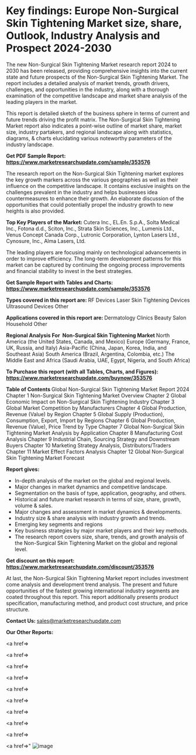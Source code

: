 # Key findings: Europe Non-Surgical Skin Tightening Market size, share, Outlook, Industry Analysis and Prospect 2024-2030

The new Non-Surgical Skin Tightening Market research report 2024 to 2030 has been released, providing comprehensive insights into the current state and future prospects of the Non-Surgical Skin Tightening Market. The report includes a detailed analysis of market trends, growth drivers, challenges, and opportunities in the industry, along with a thorough examination of the competitive landscape and market share analysis of the leading players in the market.

This report is detailed sketch of the business sphere in terms of current and future trends driving the profit matrix. The Non-Surgical Skin Tightening Market report also indicates a point-wise outline of market share, market size, industry partakers, and regional landscape along with statistics, diagrams, &amp; charts elucidating various noteworthy parameters of the industry landscape.

<strong><b>Get PDF Sample Report: <a href=https://www.marketresearchupdate.com/sample/353576>https://www.marketresearchupdate.com/sample/353576</a></b></strong>

The research report on the Non-Surgical Skin Tightening market explores the key growth markers across the various geographies as well as their influence on the competitive landscape. It contains exclusive insights on the challenges prevalent in the industry and helps businesses idea countermeasures to enhance their growth. An elaborate discussion of the opportunities that could potentially propel the industry growth to new heights is also provided.

<strong><b>Top Key Players of the Market:
</b></strong>Cutera Inc., EL.En. S.p.A., Solta Medical Inc., Fotona d.d., Sciton, Inc., Strata Skin Sciences, Inc., Lumenis Ltd., Venus Concept Canada Corp., Lutronic Corporation, Lynton Lasers Ltd., Cynosure, Inc., Alma Lasers, Ltd.<strong><b>
</b></strong>

The leading players are focusing mainly on technological advancements in order to improve efficiency. The long-term development patterns for this market can be captured by continuing the ongoing process improvements and financial stability to invest in the best strategies.

<strong><b>Get Sample Report with Tables and Charts: <a href=https://www.marketresearchupdate.com/sample/353576>https://www.marketresearchupdate.com/sample/353576</a></b></strong>

<strong><b>Types covered in this report are:
</b></strong>RF Devices
Laser Skin Tightening Devices
Ultrasound Devices
Other<strong><b>
</b></strong>

<strong><b>Applications covered in this report are:
</b></strong>Dermatology Clinics
Beauty Salon
Household
Other<strong><b>
</b></strong>

<strong><b>Regional Analysis For  Non-Surgical Skin Tightening Market</b></strong><strong><b>
</b></strong>North America (the United States, Canada, and Mexico)
Europe (Germany, France, UK, Russia, and Italy)
Asia-Pacific (China, Japan, Korea, India, and Southeast Asia)
South America (Brazil, Argentina, Colombia, etc.)
The Middle East and Africa (Saudi Arabia, UAE, Egypt, Nigeria, and South Africa)

<strong><b>To Purchase this report (with all Tables, Charts, and Figures): <a href=https://www.marketresearchupdate.com/buynow/353576>https://www.marketresearchupdate.com/buynow/353576</a></b></strong>

<strong><b>Table of Contents</b></strong><strong><b>
</b></strong>Global Non-Surgical Skin Tightening Market Report 2024
Chapter 1 Non-Surgical Skin Tightening Market Overview
Chapter 2 Global Economic Impact on Non-Surgical Skin Tightening Industry
Chapter 3 Global Market Competition by Manufacturers
Chapter 4 Global Production, Revenue (Value) by Region
Chapter 5 Global Supply (Production), Consumption, Export, Import by Regions
Chapter 6 Global Production, Revenue (Value), Price Trend by Type
Chapter 7 Global Non-Surgical Skin Tightening Market Analysis by Application
Chapter 8 Manufacturing Cost Analysis
Chapter 9 Industrial Chain, Sourcing Strategy and Downstream Buyers
Chapter 10 Marketing Strategy Analysis, Distributors/Traders
Chapter 11 Market Effect Factors Analysis
Chapter 12 Global Non-Surgical Skin Tightening Market Forecast

<strong><b>Report gives:</b></strong>

- In-depth analysis of the market on the global and regional levels.
- Major changes in market dynamics and competitive landscape.
- Segmentation on the basis of type, application, geography, and others.
- Historical and future market research in terms of size, share, growth, volume &amp; sales.
- Major changes and assessment in market dynamics &amp; developments.
- Industry size &amp; share analysis with industry growth and trends.
- Emerging key segments and regions
- Key business strategies by major market players and their key methods.
- The research report covers size, share, trends, and growth analysis of the Non-Surgical Skin Tightening Market on the global and regional level.

<strong><b>Get discount on this report: <a href=https://www.marketresearchupdate.com/discount/353576>https://www.marketresearchupdate.com/discount/353576</a></b></strong>

At last, the Non-Surgical Skin Tightening Market report includes investment come analysis and development trend analysis. The present and future opportunities of the fastest growing international industry segments are coated throughout this report. This report additionally presents product specification, manufacturing method, and product cost structure, and price structure.

<strong><b>Contact Us:
</b></strong>sales@marketresearchupdate.com

<strong>Our Other Reports:</strong>

<a href=></a>

<a href=></a>

<a href=></a>

<a href=></a>

<a href=></a>

<a href=></a>

<a href=></a>

<a href=></a>

<a href=></a>

<a href=></a>"
![image](https://github.com/Gayatrikarjule/Market-Analysis-360/assets/97346546/0d6584bc-fac5-4129-976c-f97db2935c12)
